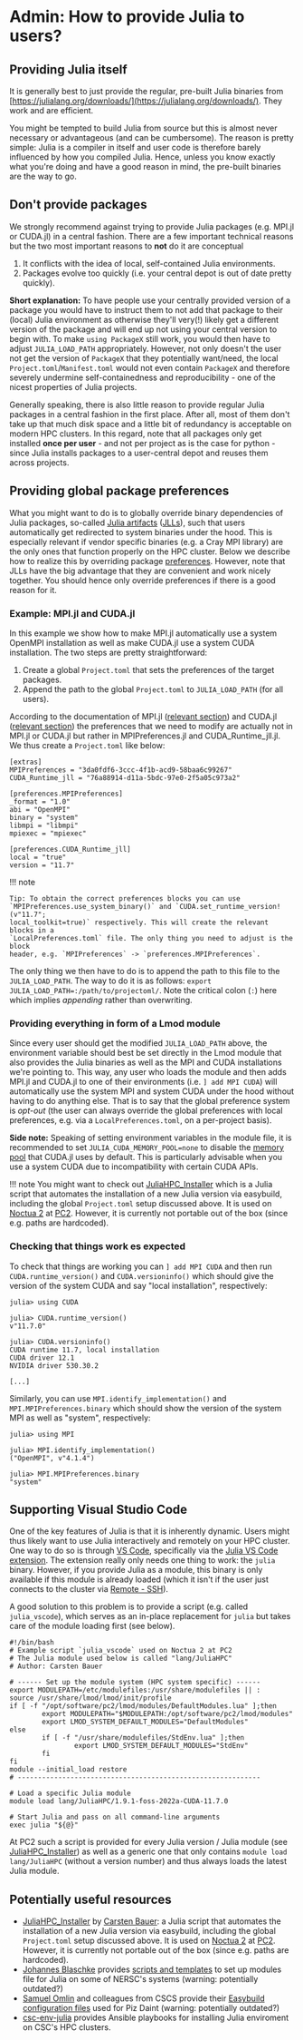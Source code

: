 # Admin: How to provide Julia to users?

## Providing Julia itself

It is generally best to just provide the regular, pre-built Julia binaries from
[https://julialang.org/downloads/](https://julialang.org/downloads/). They work
and are efficient.

You might be tempted to build Julia from source but this is almost never
necessary or advantageous (and can be cumbersome). The reason is pretty simple:
Julia is a compiler in itself and user code is therefore barely influenced by
how you compiled Julia. Hence, unless you know exactly what you're doing and
have a good reason in mind, the pre-built binaries are the way to go.

## Don't provide packages

We strongly recommend against trying to provide Julia packages (e.g. MPI.jl or
CUDA.jl) in a central fashion. There are a few important technical reasons but
the two most important reasons to **not** do it are conceptual

1) It conflicts with the idea of local, self-contained Julia environments.
2) Packages evolve too quickly (i.e. your central depot is out of date pretty quickly).

**Short explanation:** To have people use your centrally provided version of a package you would have to instruct them to not add that package to their (local) Julia environment as otherwise they'll very(!) likely get a different version of the package and will end up not using your central version to begin with. To make `using PackageX` still work, you would then have to adjust `JULIA_LOAD_PATH` appropriately. However, not only doesn't the user not get the version of `PackageX` that they potentially want/need, the local `Project.toml`/`Manifest.toml` would not even contain `PackageX` and therefore severely undermine self-containedness and reproducibility - one of the nicest properties of Julia projects.

Generally speaking, there is also little reason to provide regular Julia packages in a central fashion in the first place. After all, most of them don't take up that much disk space and a little bit of redundancy is acceptable on modern HPC clusters. In this regard, note that all packages only get installed **once per user** - and not per project as is the case for python - since Julia installs packages to a user-central depot and reuses them across projects.

## Providing global package preferences

What you might want to do is to globally override binary dependencies of Julia
packages, so-called [Julia
artifacts](https://pkgdocs.julialang.org/v1/artifacts/)
([JLLs](https://github.com/JuliaBinaryWrappers)), such that users automatically
get redirected to system binaries under the hood. This is especially relevant if
vendor specific binaries (e.g. a Cray MPI library) are the only ones that
function properly on the HPC cluster. Below we describe how to realize this by
overriding package
[preferences](https://github.com/JuliaPackaging/Preferences.jl). However, note
that JLLs have the big advantage that they are convenient and work nicely
together. You should hence only override preferences if there is a good reason
for it.


### Example: MPI.jl and CUDA.jl

In this example we show how to make MPI.jl automatically use a system OpenMPI
installation as well as make CUDA.jl use a system CUDA installation. The two
steps are pretty straightforward:

1) Create a global `Project.toml` that sets the preferences of the target packages.
2) Append the path to the global `Project.toml` to `JULIA_LOAD_PATH` (for all users).

According to the documentation of MPI.jl ([relevant
section](https://juliaparallel.org/MPI.jl/stable/configuration/#Notes-to-HPC-cluster-administrators))
and CUDA.jl ([relevant
section](https://cuda.juliagpu.org/stable/installation/overview/#Using-a-local-CUDA))
the preferences that we need to modify are actually not in MPI.jl or CUDA.jl but
rather in MPIPreferences.jl and CUDA\_Runtime\_jll.jl. We thus create a
`Project.toml` like below:

```
[extras]
MPIPreferences = "3da0fdf6-3ccc-4f1b-acd9-58baa6c99267"
CUDA_Runtime_jll = "76a88914-d11a-5bdc-97e0-2f5a05c973a2"

[preferences.MPIPreferences]
_format = "1.0"
abi = "OpenMPI"
binary = "system"
libmpi = "libmpi"
mpiexec = "mpiexec"

[preferences.CUDA_Runtime_jll]
local = "true"
version = "11.7"
```

!!! note

    Tip: To obtain the correct preferences blocks you can use
    `MPIPreferences.use_system_binary()` and `CUDA.set_runtime_version!(v"11.7";
    local_toolkit=true)` respectively. This will create the relevant blocks in a
    `LocalPreferences.toml` file. The only thing you need to adjust is the block
    header, e.g. `MPIPreferences` -> `preferences.MPIPreferences`.

The only thing we then have to do is to append the path to this file to the
`JULIA_LOAD_PATH`. The way to do it is as follows: `export
JULIA_LOAD_PATH=:/path/to/projectoml/`. Note the critical colon (`:`) here which
implies *appending* rather than overwriting.

### Providing everything in form of a Lmod module

Since every user should get the modified `JULIA_LOAD_PATH` above, the
environment variable should best be set directly in the Lmod module that also
provides the Julia binaries as well as the MPI and CUDA installations we're
pointing to. This way, any user who loads the module and then adds MPI.jl and
CUDA.jl to one of their environments (i.e. `] add MPI CUDA`) will automatically
use the system MPI and system CUDA under the hood without having to do anything
else. That is to say that the global preference system is *opt-out* (the user
can always override the global preferences with local preferences, e.g. via a
`LocalPreferences.toml`, on a per-project basis).

**Side note:** Speaking of setting environment variables in the module file, it
is recommended to set `JULIA_CUDA_MEMORY_POOL=none` to disable the [memory
pool](https://cuda.juliagpu.org/stable/usage/memory/#Memory-pool) that CUDA.jl
uses by default. This is particularly advisable when you use a system CUDA due
to incompatibility with certain CUDA APIs.

!!! note
    You might want to check out
    [JuliaHPC_Installer](https://git.uni-paderborn.de/pc2-public/juliahpc_installer)
    which is a Julia script that automates the installation of a new Julia
    version via easybuild, including the global `Project.toml` setup discussed
    above. It is used on [Noctua
    2](https://pc2.uni-paderborn.de/hpc-services/available-systems/noctua2) at
    [PC2](https://pc2.uni-paderborn.de/). However, it is currently not portable
    out of the box (since e.g. paths are hardcoded).


### Checking that things work es expected
To check that things are working you can `] add MPI CUDA` and then run
`CUDA.runtime_version()` and `CUDA.versioninfo()` which should give the version
of the system CUDA and say "local installation", respectively:
```
julia> using CUDA

julia> CUDA.runtime_version()
v"11.7.0"

julia> CUDA.versioninfo()
CUDA runtime 11.7, local installation
CUDA driver 12.1
NVIDIA driver 530.30.2

[...]
```

Similarly, you can use `MPI.identify_implementation()` and
`MPI.MPIPreferences.binary` which should show the version of the system MPI as
well as "system", respectively:

```
julia> using MPI

julia> MPI.identify_implementation()
("OpenMPI", v"4.1.4")

julia> MPI.MPIPreferences.binary
"system"
```

## Supporting Visual Studio Code

One of the key features of Julia is that it is inherently dynamic. Users might
thus likely want to use Julia interactively and remotely on your HPC
cluster. One way to do so is through [VS Code](https://code.visualstudio.com/),
specifically via the [Julia VS Code
extension](https://www.julia-vscode.org/). The extension really only needs one
thing to work: the `julia` binary. However, if you provide Julia as a module,
this binary is only available if this module is already loaded (which it isn't
if the user just connects to the cluster via [Remote -
SSH](https://marketplace.visualstudio.com/items?itemName=ms-vscode-remote.remote-ssh)).

A good solution to this problem is to provide a script (e.g. called
`julia_vscode`), which serves as an in-place replacement for `julia` but takes
care of the module loading first (see below).

```shell
#!/bin/bash
# Example script `julia_vscode` used on Noctua 2 at PC2
# The Julia module used below is called "lang/JuliaHPC"
# Author: Carsten Bauer

# ------ Set up the module system (HPC system specific) ------
export MODULEPATH=/etc/modulefiles:/usr/share/modulefiles || :
source /usr/share/lmod/lmod/init/profile
if [ -f "/opt/software/pc2/lmod/modules/DefaultModules.lua" ];then
        export MODULEPATH="$MODULEPATH:/opt/software/pc2/lmod/modules"
        export LMOD_SYSTEM_DEFAULT_MODULES="DefaultModules"
else
        if [ -f "/usr/share/modulefiles/StdEnv.lua" ];then
                export LMOD_SYSTEM_DEFAULT_MODULES="StdEnv"
        fi
fi
module --initial_load restore
# ------------------------------------------------------------

# Load a specific Julia module
module load lang/JuliaHPC/1.9.1-foss-2022a-CUDA-11.7.0

# Start Julia and pass on all command-line arguments
exec julia "${@}"
```

At PC2 such a script is provided for every Julia version / Julia module (see
[JuliaHPC_Installer](https://git.uni-paderborn.de/pc2-public/juliahpc_installer))
as well as a generic one that only contains `module load lang/JuliaHPC` (without
a version number) and thus always loads the latest Julia module.

## Potentially useful resources

* [JuliaHPC_Installer](https://git.uni-paderborn.de/pc2-public/juliahpc_installer)
  by [Carsten Bauer](https://carstenbauer.eu): a Julia script that automates the
  installation of a new Julia version via easybuild, including the global
  `Project.toml` setup discussed above. It is used on [Noctua
  2](https://pc2.uni-paderborn.de/hpc-services/available-systems/noctua2) at
  [PC2](https://pc2.uni-paderborn.de/). However, it is currently not portable
  out of the box (since e.g. paths are hardcoded).
* [Johannes Blaschke](https://github.com/jblaschke) provides [scripts and
  templates](https://gitlab.blaschke.science/nersc/julia/-/tree/main/modulefiles)
  to set up modules file for Julia on some of NERSC's systems (warning:
  potentially outdated?)
* [Samuel Omlin](https://github.com/omlins) and colleagues from CSCS provide
  their [Easybuild configuration
  files](https://github.com/eth-cscs/production/tree/master/easybuild/easyconfigs/j/Julia)
  used for Piz Daint (warning: potentially outdated?)
* [csc-env-julia](https://github.com/CSCfi/csc-env-julia) provides Ansible
  playbooks for installing Julia enviroment on CSC's HPC clusters.
